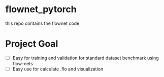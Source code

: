 # flownet_pytorch
this repo contains the flownet code 
# Project Goal
- [ ] Easy for training and validation for standard dataset benchmark using flow-nets
- [ ] Easy use for calculate .flo and visualization 
